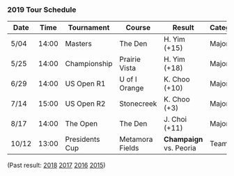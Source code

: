 ### 2019 Tour Schedule


| Date  | Time  | Tournament   | Course        | Result        | Category |
|-------|-------|--------------|---------------|---------------|----------|
| 5/04  | 14:00 | Masters      | The Den       | H. Yim (+15)  | Major    |
| 5/25  | 14:00 | Championship | Prairie Vista | H. Yim (+18)  | Major    |
| 6/29  | 14:00 | US Open R1   | U of I Orange | K. Choo (+10) | Major    |
| 7/14  | 15:00 | US Open R2   | Stonecreek    | K. Choo (+3)  | Major    |
| 8/17  | 14:00 | The Open     | The Den       | J. Choi (+11) | Major    |
| 10/12 | 13:00 | Presidents Cup | Metamora Fields | **Champaign** vs. Peoria | Team     |

(Past result: [2018](../2018) [2017](../2017) [2016](../2016) [2015](../2015))
